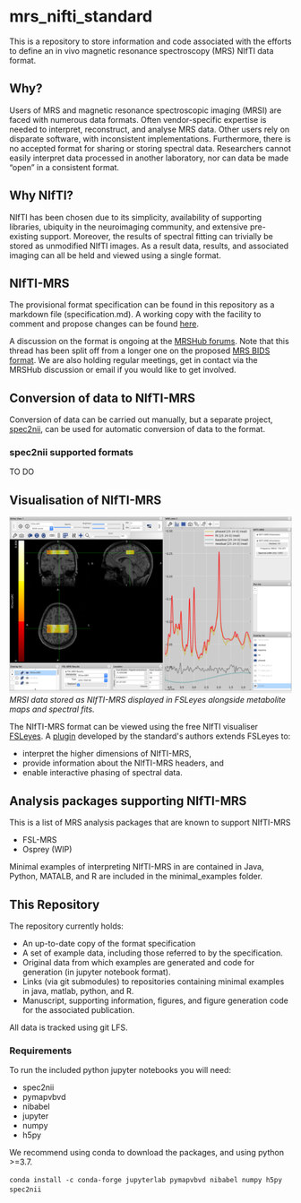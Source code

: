 # mrs_nifti_standard

This is a repository to store information and code associated with the efforts to define an in vivo magnetic resonance spectroscopy (MRS) NIfTI data format.

## Why?
Users of MRS and magnetic resonance spectroscopic imaging (MRSI) are faced with numerous data formats. Often vendor-specific expertise is needed to interpret, reconstruct, and analyse MRS data. Other users rely on disparate software, with inconsistent implementations. Furthermore, there is no accepted format for sharing or storing spectral data. Researchers cannot easily interpret data processed in another laboratory, nor can data be made “open” in a consistent format.

## Why NIfTI?
NIfTI has been chosen due to its simplicity, availability of supporting libraries, ubiquity in the neuroimaging community, and extensive pre-existing support. Moreover, the results of spectral fitting can trivially be stored as unmodified NIfTI images. As a result data, results, and associated imaging can all be held and viewed using a single format.

## NIfTI-MRS
The provisional format specification can be found in this repository as a markdown file (specification.md). A working copy with the facility to comment and propose changes can be found [here](https://docs.google.com/document/d/1tC4ugzGUPLoqHRGrWvOcGCuCh_Dogx_uu0cxKub0EsM/edit?usp=sharing).

A discussion on the format is ongoing at the [MRSHub forums](https://forum.mrshub.org/t/nifti-mrs-discussion-thread/443). Note that this thread has been split off from a longer one on the proposed [MRS BIDS format](https://forum.mrshub.org/t/bids-for-spectroscopy/83/42). We are also holding regular meetings, get in contact via the MRSHub discussion or email if you would like to get involved.

## Conversion of data to NIfTI-MRS
Conversion of data can be carried out manually, but a separate project, [spec2nii](https://github.com/wexeee/spec2nii/tree/master/spec2nii), can be used for automatic conversion of data to the format.

### spec2nii supported formats
TO DO

## Visualisation of NIfTI-MRS
![image](documentation_images/fsleyes_mrsi_vis.png)
*MRSI data stored as NIfTI-MRS displayed in FSLeyes alongside metabolite maps and spectral fits.*

The NIfTI-MRS format can be viewed using the free NIfTI visualiser [FSLeyes](https://fsl.fmrib.ox.ac.uk/fsl/fslwiki/FSLeyes). A [plugin](https://git.fmrib.ox.ac.uk/wclarke/fsleyes-plugin-mrs) developed by the standard's authors extends FSLeyes to:
- interpret the higher dimensions of NIfTI-MRS,
- provide information about the NIfTI-MRS headers, and
- enable interactive phasing of spectral data.

## Analysis packages supporting NIfTI-MRS
This is a list of MRS analysis packages that are known to support NIfTI-MRS
- FSL-MRS
- Osprey (WIP)

Minimal examples of interpreting NIfTI-MRS in are contained in Java, Python, MATALB, and R are included in the minimal_examples folder.

## This Repository
The repository currently holds:
- An up-to-date copy of the format specification
- A set of example data, including those referred to by the specification.
- Original data from which examples are generated and code for generation (in jupyter notebook format).
- Links (via git submodules) to repositories containing minimal examples in java, matlab, python, and R.
- Manuscript, supporting information, figures, and figure generation code for the associated publication.

All data is tracked using git LFS.

### Requirements
To run the included python jupyter notebooks you will need:
- spec2nii
- pymapvbvd
- nibabel
- jupyter
- numpy
- h5py

We recommend using conda to download the packages, and using python >=3.7.

```conda install -c conda-forge jupyterlab pymapvbvd nibabel numpy h5py spec2nii```




